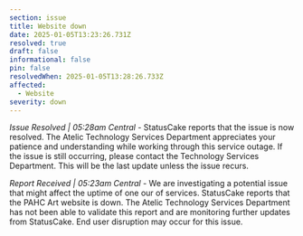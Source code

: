 ```yaml
---
section: issue
title: Website down
date: 2025-01-05T13:23:26.731Z
resolved: true
draft: false
informational: false
pin: false
resolvedWhen: 2025-01-05T13:28:26.733Z
affected:
  - Website
severity: down
---
```

*Issue Resolved | 05:28am Central* - StatusCake reports that the issue is now resolved. The Atelic Technology Services Department appreciates your patience and understanding while working through this service outage. If the issue is still occurring, please contact the Technology Services Department. This will be the last update unless the issue recurs.

*Report Received | 05:23am Central* - We are investigating a potential issue that might affect the uptime of one our of services. StatusCake reports that the PAHC Art website is down. The Atelic Technology Services Department has not been able to validate this report and are monitoring further updates from StatusCake. End user disruption may occur for this issue.